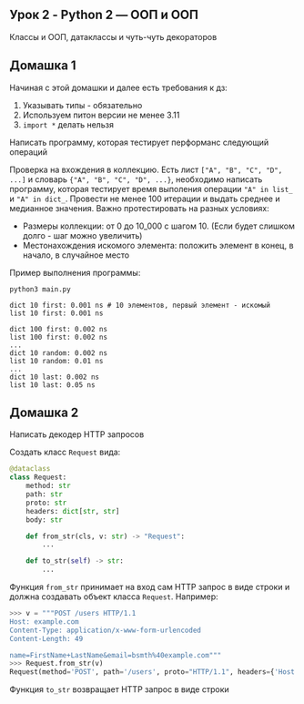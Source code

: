 ## Урок 2 - Python 2 — ООП и ООП
Классы и ООП, датаклассы и чуть-чуть декораторов

## Домашка 1
Начиная с этой домашки и далее есть требования к дз:
1. Указывать типы - обязательно
2. Используем питон версии не менее 3.11
3. `import *` делать нельзя

Написать программу, которая тестирует перформанс следующий операций

Проверка на вхождения в коллекцию. Есть лист `["A", "B", "C", "D", ...]` и словарь `{"A", "B", "C", "D", ...}`, необходимо написать программу, которая тестирует время выполения операции `"A" in list_` и `"A" in dict_`. Провести не менее 100 итерации и выдать среднее и медианное значения. Важно протестировать на разных условиях: 
- Размеры коллекции: от 0 до 10_000 с шагом 10. (Если будет слишком долго - шаг можно увеличить)
- Местонахождения искомого элемента: положить элемент в конец, в начало, в случайное место

Пример выполнения программы:
```shell
python3 main.py

dict 10 first: 0.001 ns # 10 элементов, первый элемент - искомый
list 10 first: 0.001 ns

dict 100 first: 0.002 ns
list 100 first: 0.002 ns
...
dict 10 random: 0.002 ns
list 10 random: 0.01 ns
...
dict 10 last: 0.002 ns
list 10 last: 0.05 ns
```

## Домашка 2
Написать декодер HTTP запросов 

Создать класс `Request` вида:
```python
@dataclass
class Request:
    method: str
    path: str
    proto: str
    headers: dict[str, str]
    body: str 

    def from_str(cls, v: str) -> "Request":
        ...

    def to_str(self) -> str:
        ...
```
Функция `from_str` принимает на вход сам HTTP запрос в виде строки и должна создавать объект класса `Request`. Например: 

```python
>>> v = """POST /users HTTP/1.1
Host: example.com
Content-Type: application/x-www-form-urlencoded
Content-Length: 49

name=FirstName+LastName&email=bsmth%40example.com"""
>>> Request.from_str(v) 
Request(method='POST', path='/users', proto="HTTP/1.1", headers={'Host': 'example.com', ...}, ...)
```
Функция `to_str` возвращает HTTP запрос в виде строки